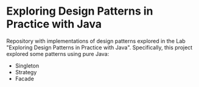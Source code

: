 # Exploring Design Patterns in Practice with Java

Repository with implementations of design patterns explored in the Lab "Exploring Design Patterns in Practice with Java". Specifically, this project explored some patterns using pure Java:
- Singleton
- Strategy
- Facade
